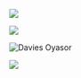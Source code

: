 <p>
  <a href="https://github.com/daviesoyasor">
    <img align="center" src="https://github-readme-stats.vercel.app/api?&theme=vue-dark&username=daviesoyasor&show_icons=true&count_private=true&include_all_commits=false">
  </a>
</p>
<p>
<img align="center" src="https://github-readme-stats.vercel.app/api/top-langs/?username=daviesoyasor&theme=vue-dark&show_icons=true&langs_count=9">
</p>

<p><img align="center" src="https://github-readme-streak-stats.herokuapp.com/?user=daviesoyasor&theme=vue-dark" alt="Davies Oyasor" /></p>
<p align="">
  <a href="https://github.com/daviesoyasor">
    <img  src="./github_stats.svg">
  </a>
</p>
